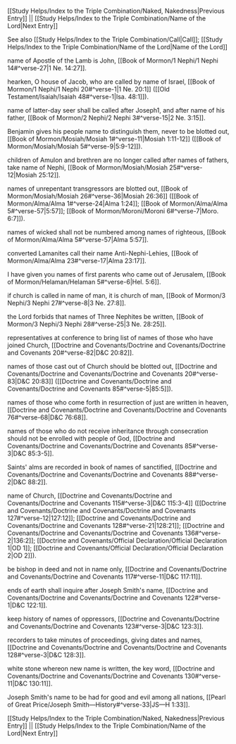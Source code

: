 [[Study Helps/Index to the Triple Combination/Naked, Nakedness|Previous Entry]]  ||  [[Study Helps/Index to the Triple Combination/Name of the Lord|Next Entry]]

 See also [[Study Helps/Index to the Triple Combination/Call|Call]]; [[Study Helps/Index to the Triple Combination/Name of the Lord|Name of the Lord]]

 name of Apostle of the Lamb is John, [[Book of Mormon/1 Nephi/1 Nephi 14#^verse-27|1 Ne. 14:27]].

 hearken, O house of Jacob, who are called by name of Israel, [[Book of Mormon/1 Nephi/1 Nephi 20#^verse-1|1 Ne. 20:1]] ([[Old Testament/Isaiah/Isaiah 48#^verse-1|Isa. 48:1]]).

 name of latter-day seer shall be called after Joseph1, and after name of his father, [[Book of Mormon/2 Nephi/2 Nephi 3#^verse-15|2 Ne. 3:15]].

 Benjamin gives his people name to distinguish them, never to be blotted out, [[Book of Mormon/Mosiah/Mosiah 1#^verse-11|Mosiah 1:11-12]] ([[Book of Mormon/Mosiah/Mosiah 5#^verse-9|5:9-12]]).

 children of Amulon and brethren are no longer called after names of fathers, take name of Nephi, [[Book of Mormon/Mosiah/Mosiah 25#^verse-12|Mosiah 25:12]].

 names of unrepentant transgressors are blotted out, [[Book of Mormon/Mosiah/Mosiah 26#^verse-36|Mosiah 26:36]] ([[Book of Mormon/Alma/Alma 1#^verse-24|Alma 1:24]]; [[Book of Mormon/Alma/Alma 5#^verse-57|5:57]]; [[Book of Mormon/Moroni/Moroni 6#^verse-7|Moro. 6:7]]).

 names of wicked shall not be numbered among names of righteous, [[Book of Mormon/Alma/Alma 5#^verse-57|Alma 5:57]].

 converted Lamanites call their name Anti-Nephi-Lehies, [[Book of Mormon/Alma/Alma 23#^verse-17|Alma 23:17]].

 I have given you names of first parents who came out of Jerusalem, [[Book of Mormon/Helaman/Helaman 5#^verse-6|Hel. 5:6]].

 if church is called in name of man, it is church of man, [[Book of Mormon/3 Nephi/3 Nephi 27#^verse-8|3 Ne. 27:8]].

 the Lord forbids that names of Three Nephites be written, [[Book of Mormon/3 Nephi/3 Nephi 28#^verse-25|3 Ne. 28:25]].

 representatives at conference to bring list of names of those who have joined Church, [[Doctrine and Covenants/Doctrine and Covenants/Doctrine and Covenants 20#^verse-82|D&C 20:82]].

 names of those cast out of Church should be blotted out, [[Doctrine and Covenants/Doctrine and Covenants/Doctrine and Covenants 20#^verse-83|D&C 20:83]] ([[Doctrine and Covenants/Doctrine and Covenants/Doctrine and Covenants 85#^verse-5|85:5]]).

 names of those who come forth in resurrection of just are written in heaven, [[Doctrine and Covenants/Doctrine and Covenants/Doctrine and Covenants 76#^verse-68|D&C 76:68]].

 names of those who do not receive inheritance through consecration should not be enrolled with people of God, [[Doctrine and Covenants/Doctrine and Covenants/Doctrine and Covenants 85#^verse-3|D&C 85:3-5]].

 Saints' alms are recorded in book of names of sanctified, [[Doctrine and Covenants/Doctrine and Covenants/Doctrine and Covenants 88#^verse-2|D&C 88:2]].

 name of Church, [[Doctrine and Covenants/Doctrine and Covenants/Doctrine and Covenants 115#^verse-3|D&C 115:3-4]] ([[Doctrine and Covenants/Doctrine and Covenants/Doctrine and Covenants 127#^verse-12|127:12]]; [[Doctrine and Covenants/Doctrine and Covenants/Doctrine and Covenants 128#^verse-21|128:21]]; [[Doctrine and Covenants/Doctrine and Covenants/Doctrine and Covenants 136#^verse-2|136:2]]; [[Doctrine and Covenants/Official Declaration/Official Declaration 1|OD 1]]; [[Doctrine and Covenants/Official Declaration/Official Declaration 2|OD 2]]).

 be bishop in deed and not in name only, [[Doctrine and Covenants/Doctrine and Covenants/Doctrine and Covenants 117#^verse-11|D&C 117:11]].

 ends of earth shall inquire after Joseph Smith's name, [[Doctrine and Covenants/Doctrine and Covenants/Doctrine and Covenants 122#^verse-1|D&C 122:1]].

 keep history of names of oppressors, [[Doctrine and Covenants/Doctrine and Covenants/Doctrine and Covenants 123#^verse-3|D&C 123:3]].

 recorders to take minutes of proceedings, giving dates and names, [[Doctrine and Covenants/Doctrine and Covenants/Doctrine and Covenants 128#^verse-3|D&C 128:3]].

 white stone whereon new name is written, the key word, [[Doctrine and Covenants/Doctrine and Covenants/Doctrine and Covenants 130#^verse-11|D&C 130:11]].

 Joseph Smith's name to be had for good and evil among all nations, [[Pearl of Great Price/Joseph Smith—History#^verse-33|JS—H 1:33]].

[[Study Helps/Index to the Triple Combination/Naked, Nakedness|Previous Entry]]  ||  [[Study Helps/Index to the Triple Combination/Name of the Lord|Next Entry]]
